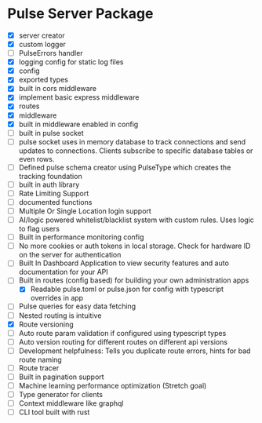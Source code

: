 # Pulse Server Package

- [x] server creator
- [x] custom logger
- [ ] PulseErrors handler
- [x] logging config for static log files
- [x] config
- [x] exported types
- [x] built in cors middleware
- [x] implement basic express middleware
- [x] routes
- [x] middleware
- [x] built in middleware enabled in config
- [ ] built in pulse socket
- [ ] pulse socket uses in memory database to track connections and send updates to connections. Clients subscribe to specific database tables or even rows.
- [ ] Defined pulse schema creator using PulseType which creates the tracking foundation
- [ ] built in auth library
- [ ] Rate Limiting Support
- [ ] documented functions
- [ ] Multiple Or Single Location login support
- [ ] AI/logic powered whitelist/blacklist system with custom rules. Uses logic to flag users
- [ ] Built in performance monitoring config
- [ ] No more cookies or auth tokens in local storage. Check for hardware ID on the server for authentication
- [ ] Built In Dashboard Application to view security features and auto documentation for your API
- [ ] Built in routes (config based) for building your own administration apps
  - [x] Readable pulse.toml or pulse.json for config with typescript overrides in app
- [ ] Pulse queries for easy data fetching
- [ ] Nested routing is intuitive
- [x] Route versioning
- [ ] Auto route param validation if configured using typescript types
- [ ] Auto version routing for different routes on different api versions
- [ ] Development helpfulness: Tells you duplicate route errors, hints for bad route naming
- [ ] Route tracer
- [ ] Built in pagination support
- [ ] Machine learning performance optimization (Stretch goal)
- [ ] Type generator for clients
- [ ] Context middleware like graphql
- [ ] CLI tool built with rust
